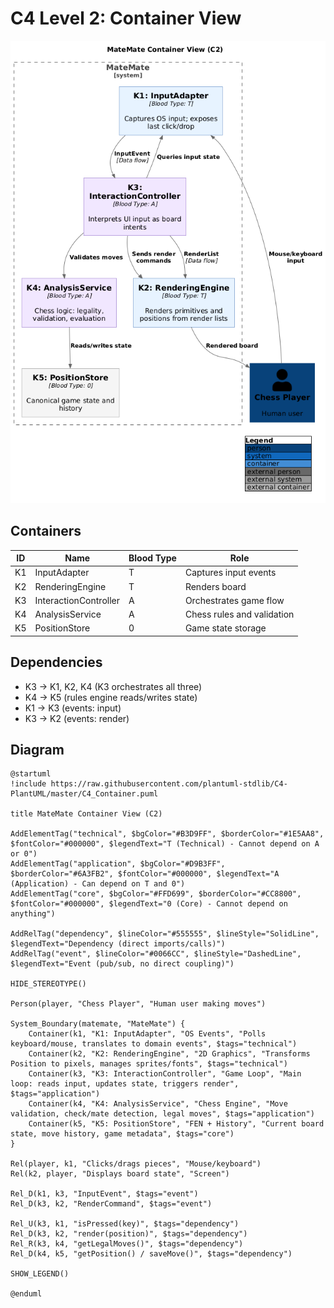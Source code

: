 # C4 Level 2: Container View

![C2 Container View](images/c2.png)

## Containers

| ID | Name | Blood Type | Role |
|----|------|------------|------|
| K1 | InputAdapter | T | Captures input events |
| K2 | RenderingEngine | T | Renders board |
| K3 | InteractionController | A | Orchestrates game flow |
| K4 | AnalysisService | A | Chess rules and validation |
| K5 | PositionStore | 0 | Game state storage |

## Dependencies

- K3 → K1, K2, K4 (K3 orchestrates all three)
- K4 → K5 (rules engine reads/writes state)
- K1 → K3 (events: input)
- K3 → K2 (events: render)

## Diagram

```plantuml
@startuml
!include https://raw.githubusercontent.com/plantuml-stdlib/C4-PlantUML/master/C4_Container.puml

title MateMate Container View (C2)

AddElementTag("technical", $bgColor="#B3D9FF", $borderColor="#1E5AA8", $fontColor="#000000", $legendText="T (Technical) - Cannot depend on A or 0")
AddElementTag("application", $bgColor="#D9B3FF", $borderColor="#6A3FB2", $fontColor="#000000", $legendText="A (Application) - Can depend on T and 0")
AddElementTag("core", $bgColor="#FFD699", $borderColor="#CC8800", $fontColor="#000000", $legendText="0 (Core) - Cannot depend on anything")

AddRelTag("dependency", $lineColor="#555555", $lineStyle="SolidLine", $legendText="Dependency (direct imports/calls)")
AddRelTag("event", $lineColor="#0066CC", $lineStyle="DashedLine", $legendText="Event (pub/sub, no direct coupling)")

HIDE_STEREOTYPE()

Person(player, "Chess Player", "Human user making moves")

System_Boundary(matemate, "MateMate") {
    Container(k1, "K1: InputAdapter", "OS Events", "Polls keyboard/mouse, translates to domain events", $tags="technical")
    Container(k2, "K2: RenderingEngine", "2D Graphics", "Transforms Position to pixels, manages sprites/fonts", $tags="technical")
    Container(k3, "K3: InteractionController", "Game Loop", "Main loop: reads input, updates state, triggers render", $tags="application")
    Container(k4, "K4: AnalysisService", "Chess Engine", "Move validation, check/mate detection, legal moves", $tags="application")
    Container(k5, "K5: PositionStore", "FEN + History", "Current board state, move history, game metadata", $tags="core")
}

Rel(player, k1, "Clicks/drags pieces", "Mouse/keyboard")
Rel(k2, player, "Displays board state", "Screen")

Rel_D(k1, k3, "InputEvent", $tags="event")
Rel_D(k3, k2, "RenderCommand", $tags="event")

Rel_U(k3, k1, "isPressed(key)", $tags="dependency")
Rel_D(k3, k2, "render(position)", $tags="dependency")
Rel_R(k3, k4, "getLegalMoves()", $tags="dependency")
Rel_D(k4, k5, "getPosition() / saveMove()", $tags="dependency")

SHOW_LEGEND()

@enduml
```

